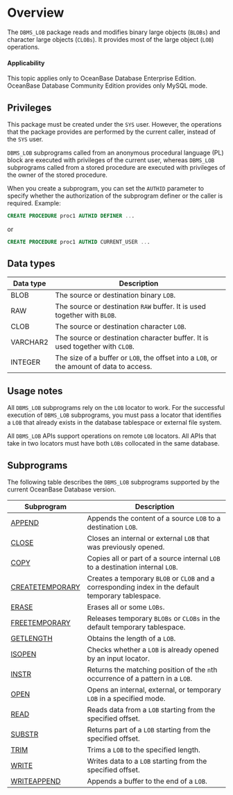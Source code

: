 Overview
================================

The `DBMS_LOB` package reads and modifies binary large objects (`BLOBs`) and character large objects (`CLOBs`). It provides most of the large object (`LOB`) operations.

<main id="notice" >
    <h4>Applicability</h4>
    <p>This topic applies only to OceanBase Database Enterprise Edition. OceanBase Database Community Edition provides only MySQL mode. </p>
  </main>

Privileges
----------------------

This package must be created under the `SYS` user. However, the operations that the package provides are performed by the current caller, instead of the `SYS` user.

`DBMS_LOB` subprograms called from an anonymous procedural language (PL) block are executed with privileges of the current user, whereas `DBMS_LOB` subprograms called from a stored procedure are executed with privileges of the owner of the stored procedure.

When you create a subprogram, you can set the `AUTHID` parameter to specify whether the authorization of the subprogram definer or the caller is required. Example:

```sql
CREATE PROCEDURE proc1 AUTHID DEFINER ...
```



or

```sql
CREATE PROCEDURE proc1 AUTHID CURRENT_USER ...
```



Data types
-------------------------



| **Data type** | **Description**                                                                          |
|---------------|------------------------------------------------------------------------------------------|
| BLOB          | The source or destination binary `LOB`.                                                  |
| RAW           | The source or destination `RAW` buffer. It is used together with `BLOB`.                 |
| CLOB          | The source or destination character `LOB`.                                               |
| VARCHAR2      | The source or destination character buffer. It is used together with `CLOB`.             |
| INTEGER       | The size of a buffer or `LOB`, the offset into a `LOB`, or the amount of data to access. |



Usage notes
----------------------

All `DBMS_LOB` subprograms rely on the `LOB` locator to work. For the successful execution of `DBMS_LOB` subprograms, you must pass a locator that identifies a `LOB` that already exists in the database tablespace or external file system.

All `DBMS_LOB` APIs support operations on remote `LOB` locators. All APIs that take in two locators must have both `LOBs` collocated in the same database.

Subprograms
-----------------------

The following table describes the `DBMS_LOB` subprograms supported by the current OceanBase Database version.


| **Subprogram**                                 | **Description**                                                                                     |
|------------------------------------------------|-----------------------------------------------------------------------------------------------------|
| [APPEND](2.append-oracle.md)                   | Appends the content of a source `LOB` to a destination `LOB`.                                       |
| [CLOSE](3.close-oracle.md)                     | Closes an internal or external `LOB` that was previously opened.                                    |
| [COPY](5.copy-oracle.md)                       | Copies all or part of a source internal `LOB` to a destination internal `LOB`.                      |
| [CREATETEMPORARY](6.createtemporary-oracle.md) | Creates a temporary `BLOB` or `CLOB` and a corresponding index in the default temporary tablespace. |
| [ERASE](7.eraese-oracle.md)                    | Erases all or some `LOBs`.                                                                          |
| [FREETEMPORARY](8.freetemporary-oracle.md)     | Releases temporary `BLOBs` or `CLOBs` in the default temporary tablespace.                          |
| [GETLENGTH](9.getlength-oracle.md)             | Obtains the length of a `LOB`.                                                                      |
| [ISOPEN](10.isopen-oracle.md)                  | Checks whether a `LOB` is already opened by an input locator.                                       |
| [INSTR](11.instr-oracle.md)                    | Returns the matching position of the `n`th occurrence of a pattern in a `LOB`.                      |
| [OPEN](12.open-oracle.md)                      | Opens an internal, external, or temporary `LOB` in a specified mode.                                |
| [READ](13.read-oracle.md)                      | Reads data from a `LOB` starting from the specified offset.                                         |
| [SUBSTR](14.substr-oracle.md)                  | Returns part of a `LOB` starting from the specified offset.                                         |
| [TRIM](15.trim-oracle.md)                      | Trims a `LOB` to the specified length.                                                              |
| [WRITE](16.write-oracle.md)                    | Writes data to a `LOB` starting from the specified offset.                                          |
| [WRITEAPPEND](17.writeappend-oracle.md)        | Appends a buffer to the end of a `LOB`.                                                             |



